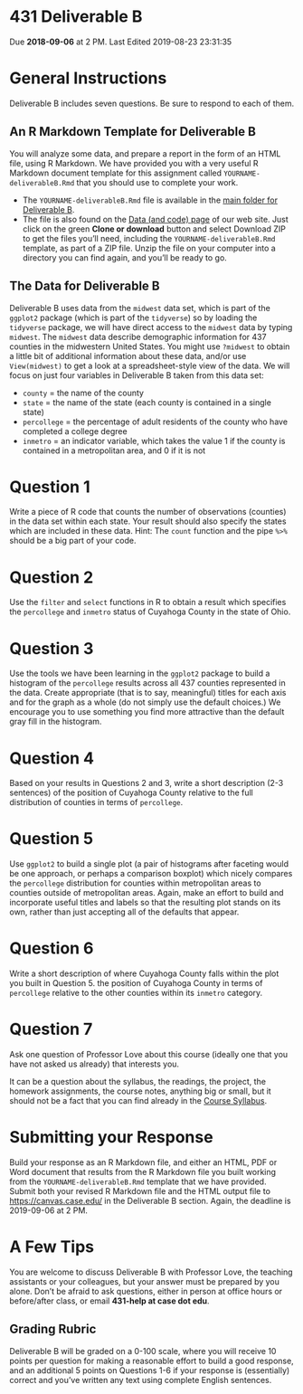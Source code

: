 431 Deliverable B
================
Due **2018-09-06** at 2 PM. Last Edited 2019-08-23 23:31:35

# General Instructions

Deliverable B includes seven questions. Be sure to respond to each of
them.

## An R Markdown Template for Deliverable B

You will analyze some data, and prepare a report in the form of an HTML
file, using R Markdown. We have provided you with a very useful R
Markdown document template for this assignment called
`YOURNAME-deliverableB.Rmd` that you should use to complete your work.

  - The `YOURNAME-deliverableB.Rmd` file is available in the [main
    folder for Deliverable
    B](https://github.com/THOMASELOVE/2019-431/tree/master/DELIVERABLES/B).
  - The file is also found on the [Data (and code)
    page](https://github.com/THOMASELOVE/2019-431-data) of our web site.
    Just click on the green **Clone or download** button and select
    Download ZIP to get the files you’ll need, including the
    `YOURNAME-deliverableB.Rmd` template, as part of a ZIP file. Unzip
    the file on your computer into a directory you can find again, and
    you’ll be ready to go.

## The Data for Deliverable B

Deliverable B uses data from the `midwest` data set, which is part of
the `ggplot2` package (which is part of the `tidyverse`) so by loading
the `tidyverse` package, we will have direct access to the `midwest`
data by typing `midwest`. The `midwest` data describe demographic
information for 437 counties in the midwestern United States. You might
use `?midwest` to obtain a little bit of additional information about
these data, and/or use `View(midwest)` to get a look at a
spreadsheet-style view of the data. We will focus on just four variables
in Deliverable B taken from this data set:

  - `county` = the name of the county
  - `state` = the name of the state (each county is contained in a
    single state)
  - `percollege` = the percentage of adult residents of the county who
    have completed a college degree
  - `inmetro` = an indicator variable, which takes the value 1 if the
    county is contained in a metropolitan area, and 0 if it is not

# Question 1

Write a piece of R code that counts the number of observations
(counties) in the data set within each state. Your result should also
specify the states which are included in these data. Hint: The `count`
function and the pipe `%>%` should be a big part of your code.

# Question 2

Use the `filter` and `select` functions in R to obtain a result which
specifies the `percollege` and `inmetro` status of Cuyahoga County in
the state of Ohio.

# Question 3

Use the tools we have been learning in the `ggplot2` package to build a
histogram of the `percollege` results across all 437 counties
represented in the data. Create appropriate (that is to say, meaningful)
titles for each axis and for the graph as a whole (do not simply use the
default choices.) We encourage you to use something you find more
attractive than the default gray fill in the histogram.

# Question 4

Based on your results in Questions 2 and 3, write a short description
(2-3 sentences) of the position of Cuyahoga County relative to the full
distribution of counties in terms of `percollege`.

# Question 5

Use `ggplot2` to build a single plot (a pair of histograms after
faceting would be one approach, or perhaps a comparison boxplot) which
nicely compares the `percollege` distribution for counties within
metropolitan areas to counties outside of metropolitan areas. Again,
make an effort to build and incorporate useful titles and labels so that
the resulting plot stands on its own, rather than just accepting all of
the defaults that appear.

# Question 6

Write a short description of where Cuyahoga County falls within the plot
you built in Question 5. the position of Cuyahoga County in terms of
`percollege` relative to the other counties within its `inmetro`
category.

# Question 7

Ask one question of Professor Love about this course (ideally one that
you have not asked us already) that interests you.

It can be a question about the syllabus, the readings, the project, the
homework assignments, the course notes, anything big or small, but it
should not be a fact that you can find already in the [Course
Syllabus](https://thomaselove.github.io/2019-431-syllabus/).

# Submitting your Response

Build your response as an R Markdown file, and either an HTML, PDF or
Word document that results from the R Markdown file you built working
from the `YOURNAME-deliverableB.Rmd` template that we have provided.
Submit both your revised R Markdown file and the HTML output file to
<https://canvas.case.edu/> in the Deliverable B section. Again, the
deadline is 2019-09-06 at 2 PM.

# A Few Tips

You are welcome to discuss Deliverable B with Professor Love, the
teaching assistants or your colleagues, but your answer must be prepared
by you alone. Don’t be afraid to ask questions, either in person at
office hours or before/after class, or email **431-help at case dot
edu**.

## Grading Rubric

Deliverable B will be graded on a 0-100 scale, where you will receive 10
points per question for making a reasonable effort to build a good
response, and an additional 5 points on Questions 1-6 if your response
is (essentially) correct and you’ve written any text using complete
English sentences.
